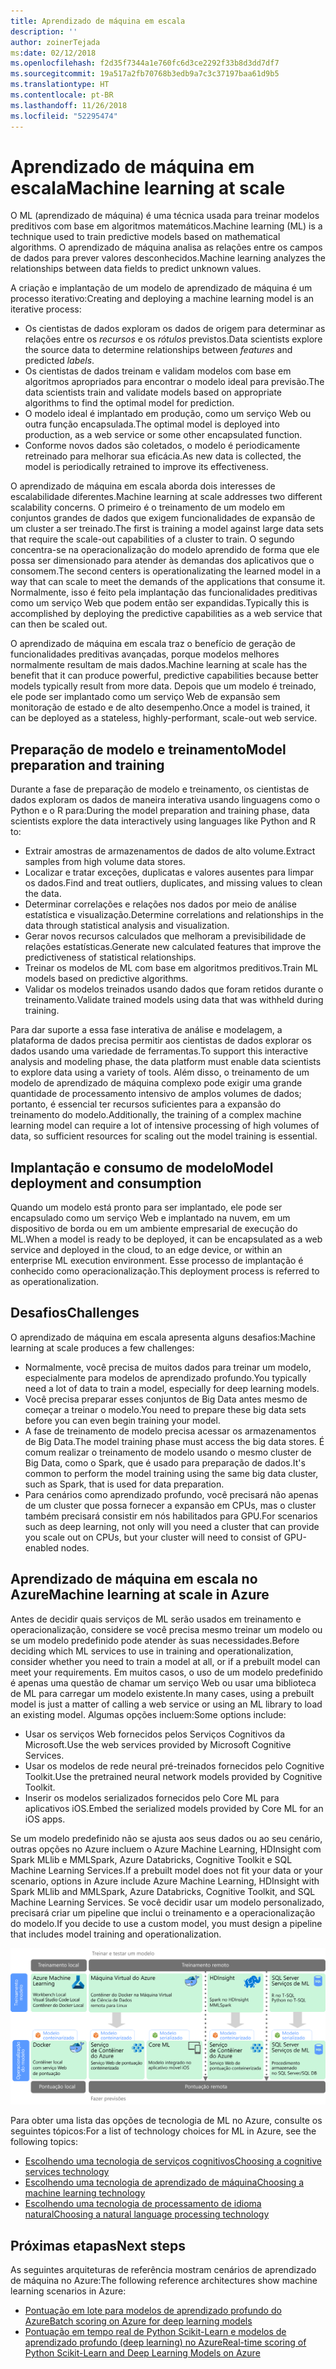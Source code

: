```yaml
---
title: Aprendizado de máquina em escala
description: ''
author: zoinerTejada
ms:date: 02/12/2018
ms.openlocfilehash: f2d35f7344a1e760fc6d3ce2292f33b8d3dd7df7
ms.sourcegitcommit: 19a517a2fb70768b3edb9a7c3c37197baa61d9b5
ms.translationtype: HT
ms.contentlocale: pt-BR
ms.lasthandoff: 11/26/2018
ms.locfileid: "52295474"
---
```

# <a name="machine-learning-at-scale"></a><span data-ttu-id="eaff4-102">Aprendizado de máquina em escala</span><span class="sxs-lookup"><span data-stu-id="eaff4-102">Machine learning at scale</span></span>

<span data-ttu-id="eaff4-103">O ML (aprendizado de máquina) é uma técnica usada para treinar modelos preditivos com base em algoritmos matemáticos.</span><span class="sxs-lookup"><span data-stu-id="eaff4-103">Machine learning (ML) is a technique used to train predictive models based on mathematical algorithms.</span></span> <span data-ttu-id="eaff4-104">O aprendizado de máquina analisa as relações entre os campos de dados para prever valores desconhecidos.</span><span class="sxs-lookup"><span data-stu-id="eaff4-104">Machine learning analyzes the relationships between data fields to predict unknown values.</span></span>

<span data-ttu-id="eaff4-105">A criação e implantação de um modelo de aprendizado de máquina é um processo iterativo:</span><span class="sxs-lookup"><span data-stu-id="eaff4-105">Creating and deploying a machine learning model is an iterative process:</span></span>

* <span data-ttu-id="eaff4-106">Os cientistas de dados exploram os dados de origem para determinar as relações entre os *recursos* e os *rótulos* previstos.</span><span class="sxs-lookup"><span data-stu-id="eaff4-106">Data scientists explore the source data to determine relationships between *features* and predicted *labels*.</span></span>
* <span data-ttu-id="eaff4-107">Os cientistas de dados treinam e validam modelos com base em algoritmos apropriados para encontrar o modelo ideal para previsão.</span><span class="sxs-lookup"><span data-stu-id="eaff4-107">The data scientists train and validate models based on appropriate algorithms to find the optimal model for prediction.</span></span>
* <span data-ttu-id="eaff4-108">O modelo ideal é implantado em produção, como um serviço Web ou outra função encapsulada.</span><span class="sxs-lookup"><span data-stu-id="eaff4-108">The optimal model is deployed into production, as a web service or some other encapsulated function.</span></span>
* <span data-ttu-id="eaff4-109">Conforme novos dados são coletados, o modelo é periodicamente retreinado para melhorar sua eficácia.</span><span class="sxs-lookup"><span data-stu-id="eaff4-109">As new data is collected, the model is periodically retrained to improve its effectiveness.</span></span>

<span data-ttu-id="eaff4-110">O aprendizado de máquina em escala aborda dois interesses de escalabilidade diferentes.</span><span class="sxs-lookup"><span data-stu-id="eaff4-110">Machine learning at scale addresses two different scalability concerns.</span></span> <span data-ttu-id="eaff4-111">O primeiro é o treinamento de um modelo em conjuntos grandes de dados que exigem funcionalidades de expansão de um cluster a ser treinado.</span><span class="sxs-lookup"><span data-stu-id="eaff4-111">The first is training a model against large data sets that require the scale-out capabilities of a cluster to train.</span></span> <span data-ttu-id="eaff4-112">O segundo concentra-se na operacionalização do modelo aprendido de forma que ele possa ser dimensionado para atender às demandas dos aplicativos que o consomem.</span><span class="sxs-lookup"><span data-stu-id="eaff4-112">The second centers is operationalizating the learned model in a way that can scale to meet the demands of the applications that consume it.</span></span> <span data-ttu-id="eaff4-113">Normalmente, isso é feito pela implantação das funcionalidades preditivas como um serviço Web que podem então ser expandidas.</span><span class="sxs-lookup"><span data-stu-id="eaff4-113">Typically this is accomplished by deploying the predictive capabilities as a web service that can then be scaled out.</span></span>

<span data-ttu-id="eaff4-114">O aprendizado de máquina em escala traz o benefício de geração de funcionalidades preditivas avançadas, porque modelos melhores normalmente resultam de mais dados.</span><span class="sxs-lookup"><span data-stu-id="eaff4-114">Machine learning at scale has the benefit that it can produce powerful, predictive capabilities because better models typically result from more data.</span></span> <span data-ttu-id="eaff4-115">Depois que um modelo é treinado, ele pode ser implantado como um serviço Web de expansão sem monitoração de estado e de alto desempenho.</span><span class="sxs-lookup"><span data-stu-id="eaff4-115">Once a model is trained, it can be deployed as a stateless, highly-performant, scale-out web service.</span></span> 

## <a name="model-preparation-and-training"></a><span data-ttu-id="eaff4-116">Preparação de modelo e treinamento</span><span class="sxs-lookup"><span data-stu-id="eaff4-116">Model preparation and training</span></span>

<span data-ttu-id="eaff4-117">Durante a fase de preparação de modelo e treinamento, os cientistas de dados exploram os dados de maneira interativa usando linguagens como o Python e o R para:</span><span class="sxs-lookup"><span data-stu-id="eaff4-117">During the model preparation and training phase, data scientists explore the data interactively using languages like Python and R to:</span></span>

* <span data-ttu-id="eaff4-118">Extrair amostras de armazenamentos de dados de alto volume.</span><span class="sxs-lookup"><span data-stu-id="eaff4-118">Extract samples from high volume data stores.</span></span>
* <span data-ttu-id="eaff4-119">Localizar e tratar exceções, duplicatas e valores ausentes para limpar os dados.</span><span class="sxs-lookup"><span data-stu-id="eaff4-119">Find and treat outliers, duplicates, and missing values to clean the data.</span></span>
* <span data-ttu-id="eaff4-120">Determinar correlações e relações nos dados por meio de análise estatística e visualização.</span><span class="sxs-lookup"><span data-stu-id="eaff4-120">Determine correlations and relationships in the data through statistical analysis and visualization.</span></span>
* <span data-ttu-id="eaff4-121">Gerar novos recursos calculados que melhoram a previsibilidade de relações estatísticas.</span><span class="sxs-lookup"><span data-stu-id="eaff4-121">Generate new calculated features that improve the predictiveness of statistical relationships.</span></span>
* <span data-ttu-id="eaff4-122">Treinar os modelos de ML com base em algoritmos preditivos.</span><span class="sxs-lookup"><span data-stu-id="eaff4-122">Train ML models based on predictive algorithms.</span></span>
* <span data-ttu-id="eaff4-123">Validar os modelos treinados usando dados que foram retidos durante o treinamento.</span><span class="sxs-lookup"><span data-stu-id="eaff4-123">Validate trained models using data that was withheld during training.</span></span>

<span data-ttu-id="eaff4-124">Para dar suporte a essa fase interativa de análise e modelagem, a plataforma de dados precisa permitir aos cientistas de dados explorar os dados usando uma variedade de ferramentas.</span><span class="sxs-lookup"><span data-stu-id="eaff4-124">To support this interactive analysis and modeling phase, the data platform must enable data scientists to explore data using a variety of tools.</span></span> <span data-ttu-id="eaff4-125">Além disso, o treinamento de um modelo de aprendizado de máquina complexo pode exigir uma grande quantidade de processamento intensivo de amplos volumes de dados; portanto, é essencial ter recursos suficientes para a expansão do treinamento do modelo.</span><span class="sxs-lookup"><span data-stu-id="eaff4-125">Additionally, the training of a complex machine learning model can require a lot of intensive processing of high volumes of data, so sufficient resources for scaling out the model training is essential.</span></span>

## <a name="model-deployment-and-consumption"></a><span data-ttu-id="eaff4-126">Implantação e consumo de modelo</span><span class="sxs-lookup"><span data-stu-id="eaff4-126">Model deployment and consumption</span></span>

<span data-ttu-id="eaff4-127">Quando um modelo está pronto para ser implantado, ele pode ser encapsulado como um serviço Web e implantado na nuvem, em um dispositivo de borda ou em um ambiente empresarial de execução do ML.</span><span class="sxs-lookup"><span data-stu-id="eaff4-127">When a model is ready to be deployed, it can be encapsulated as a web service and deployed in the cloud, to an edge device, or within an enterprise ML execution environment.</span></span> <span data-ttu-id="eaff4-128">Esse processo de implantação é conhecido como operacionalização.</span><span class="sxs-lookup"><span data-stu-id="eaff4-128">This deployment process is referred to as operationalization.</span></span>

## <a name="challenges"></a><span data-ttu-id="eaff4-129">Desafios</span><span class="sxs-lookup"><span data-stu-id="eaff4-129">Challenges</span></span>

<span data-ttu-id="eaff4-130">O aprendizado de máquina em escala apresenta alguns desafios:</span><span class="sxs-lookup"><span data-stu-id="eaff4-130">Machine learning at scale produces a few challenges:</span></span>

- <span data-ttu-id="eaff4-131">Normalmente, você precisa de muitos dados para treinar um modelo, especialmente para modelos de aprendizado profundo.</span><span class="sxs-lookup"><span data-stu-id="eaff4-131">You typically need a lot of data to train a model, especially for deep learning models.</span></span>
- <span data-ttu-id="eaff4-132">Você precisa preparar esses conjuntos de Big Data antes mesmo de começar a treinar o modelo.</span><span class="sxs-lookup"><span data-stu-id="eaff4-132">You need to prepare these big data sets before you can even begin training your model.</span></span>
- <span data-ttu-id="eaff4-133">A fase de treinamento de modelo precisa acessar os armazenamentos de Big Data.</span><span class="sxs-lookup"><span data-stu-id="eaff4-133">The model training phase must access the big data stores.</span></span> <span data-ttu-id="eaff4-134">É comum realizar o treinamento de modelo usando o mesmo cluster de Big Data, como o Spark, que é usado para preparação de dados.</span><span class="sxs-lookup"><span data-stu-id="eaff4-134">It's common to perform the model training using the same big data cluster, such as Spark, that is used for data preparation.</span></span> 
- <span data-ttu-id="eaff4-135">Para cenários como aprendizado profundo, você precisará não apenas de um cluster que possa fornecer a expansão em CPUs, mas o cluster também precisará consistir em nós habilitados para GPU.</span><span class="sxs-lookup"><span data-stu-id="eaff4-135">For scenarios such as deep learning, not only will you need a cluster that can provide you scale out on CPUs, but your cluster will need to consist of GPU-enabled nodes.</span></span>

## <a name="machine-learning-at-scale-in-azure"></a><span data-ttu-id="eaff4-136">Aprendizado de máquina em escala no Azure</span><span class="sxs-lookup"><span data-stu-id="eaff4-136">Machine learning at scale in Azure</span></span>

<span data-ttu-id="eaff4-137">Antes de decidir quais serviços de ML serão usados em treinamento e operacionalização, considere se você precisa mesmo treinar um modelo ou se um modelo predefinido pode atender às suas necessidades.</span><span class="sxs-lookup"><span data-stu-id="eaff4-137">Before deciding which ML services to use in training and operationalization, consider whether you need to train a model at all, or if a prebuilt model can meet your requirements.</span></span> <span data-ttu-id="eaff4-138">Em muitos casos, o uso de um modelo predefinido é apenas uma questão de chamar um serviço Web ou usar uma biblioteca de ML para carregar um modelo existente.</span><span class="sxs-lookup"><span data-stu-id="eaff4-138">In many cases, using a prebuilt model is just a matter of calling a web service or using an ML library to load an existing model.</span></span> <span data-ttu-id="eaff4-139">Algumas opções incluem:</span><span class="sxs-lookup"><span data-stu-id="eaff4-139">Some options include:</span></span> 

- <span data-ttu-id="eaff4-140">Usar os serviços Web fornecidos pelos Serviços Cognitivos da Microsoft.</span><span class="sxs-lookup"><span data-stu-id="eaff4-140">Use the web services provided by Microsoft Cognitive Services.</span></span>
- <span data-ttu-id="eaff4-141">Usar os modelos de rede neural pré-treinados fornecidos pelo Cognitive Toolkit.</span><span class="sxs-lookup"><span data-stu-id="eaff4-141">Use the pretrained neural network models provided by Cognitive Toolkit.</span></span>
- <span data-ttu-id="eaff4-142">Inserir os modelos serializados fornecidos pelo Core ML para aplicativos iOS.</span><span class="sxs-lookup"><span data-stu-id="eaff4-142">Embed the serialized models provided by Core ML for an iOS apps.</span></span> 

<span data-ttu-id="eaff4-143">Se um modelo predefinido não se ajusta aos seus dados ou ao seu cenário, outras opções no Azure incluem o Azure Machine Learning, HDInsight com Spark MLlib e MMLSpark, Azure Databricks, Cognitive Toolkit e SQL Machine Learning Services.</span><span class="sxs-lookup"><span data-stu-id="eaff4-143">If a prebuilt model does not fit your data or your scenario, options in Azure include Azure Machine Learning, HDInsight with Spark MLlib and MMLSpark, Azure Databricks, Cognitive Toolkit, and SQL Machine Learning Services.</span></span> <span data-ttu-id="eaff4-144">Se você decidir usar um modelo personalizado, precisará criar um pipeline que inclui o treinamento e a operacionalização do modelo.</span><span class="sxs-lookup"><span data-stu-id="eaff4-144">If you decide to use a custom model, you must design a pipeline that includes model training and operationalization.</span></span> 

![Opções de modelo no Azure](./images/machine-learning-model-training-and-deployment.png)

<span data-ttu-id="eaff4-146">Para obter uma lista das opções de tecnologia de ML no Azure, consulte os seguintes tópicos:</span><span class="sxs-lookup"><span data-stu-id="eaff4-146">For a list of technology choices for ML in Azure, see the following topics:</span></span>

- [<span data-ttu-id="eaff4-147">Escolhendo uma tecnologia de serviços cognitivos</span><span class="sxs-lookup"><span data-stu-id="eaff4-147">Choosing a cognitive services technology</span></span>](../technology-choices/cognitive-services.md)
- [<span data-ttu-id="eaff4-148">Escolhendo uma tecnologia de aprendizado de máquina</span><span class="sxs-lookup"><span data-stu-id="eaff4-148">Choosing a machine learning technology</span></span>](../technology-choices/data-science-and-machine-learning.md)
- [<span data-ttu-id="eaff4-149">Escolhendo uma tecnologia de processamento de idioma natural</span><span class="sxs-lookup"><span data-stu-id="eaff4-149">Choosing a natural language processing technology</span></span>](../technology-choices/natural-language-processing.md)

## <a name="next-steps"></a><span data-ttu-id="eaff4-150">Próximas etapas</span><span class="sxs-lookup"><span data-stu-id="eaff4-150">Next steps</span></span>

<span data-ttu-id="eaff4-151">As seguintes arquiteturas de referência mostram cenários de aprendizado de máquina no Azure:</span><span class="sxs-lookup"><span data-stu-id="eaff4-151">The following reference architectures show machine learning scenarios in Azure:</span></span>

- [<span data-ttu-id="eaff4-152">Pontuação em lote para modelos de aprendizado profundo do Azure</span><span class="sxs-lookup"><span data-stu-id="eaff4-152">Batch scoring on Azure for deep learning models</span></span>](../../reference-architectures/ai/batch-scoring-deep-learning.md)
- [<span data-ttu-id="eaff4-153">Pontuação em tempo real de Python Scikit-Learn e modelos de aprendizado profundo (deep learning) no Azure</span><span class="sxs-lookup"><span data-stu-id="eaff4-153">Real-time scoring of Python Scikit-Learn and Deep Learning Models on Azure</span></span>](../../reference-architectures/ai/realtime-scoring-python.md)